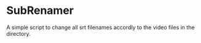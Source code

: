 SubRenamer
==========

A simple script to change all srt filenames accordly to the video files in the
directory.
